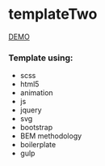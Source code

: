 # templateTwo
<a href="https://wkra.github.io/templateTwo/dist">DEMO</a>

### Template using:
- scss
- html5
- animation
- js
- jquery
- svg
- bootstrap
- BEM methodology
- boilerplate
- gulp

